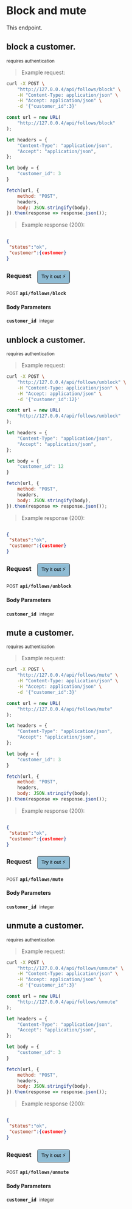 # Block and mute
This endpoint.

## block a customer.

<small class="badge badge-darkred">requires authentication</small>



> Example request:

```bash
curl -X POST \
    "http://127.0.0.4/api/follows/block" \
    -H "Content-Type: application/json" \
    -H "Accept: application/json" \
    -d '{"customer_id":3}'

```

```javascript
const url = new URL(
    "http://127.0.0.4/api/follows/block"
);

let headers = {
    "Content-Type": "application/json",
    "Accept": "application/json",
};

let body = {
    "customer_id": 3
}

fetch(url, {
    method: "POST",
    headers,
    body: JSON.stringify(body),
}).then(response => response.json());
```


> Example response (200):

```json

{
 "status":"ok",
 "customer":{customer}
}
```
<div id="execution-results-POSTapi-follows-block" hidden>
    <blockquote>Received response<span id="execution-response-status-POSTapi-follows-block"></span>:</blockquote>
    <pre class="json"><code id="execution-response-content-POSTapi-follows-block"></code></pre>
</div>
<div id="execution-error-POSTapi-follows-block" hidden>
    <blockquote>Request failed with error:</blockquote>
    <pre><code id="execution-error-message-POSTapi-follows-block"></code></pre>
</div>
<form id="form-POSTapi-follows-block" data-method="POST" data-path="api/follows/block" data-authed="1" data-hasfiles="0" data-headers='{"Content-Type":"application\/json","Accept":"application\/json"}' onsubmit="event.preventDefault(); executeTryOut('POSTapi-follows-block', this);">
<h3>
    Request&nbsp;&nbsp;&nbsp;
        <button type="button" style="background-color: #8fbcd4; padding: 5px 10px; border-radius: 5px; border-width: thin;" id="btn-tryout-POSTapi-follows-block" onclick="tryItOut('POSTapi-follows-block');">Try it out ⚡</button>
    <button type="button" style="background-color: #c97a7e; padding: 5px 10px; border-radius: 5px; border-width: thin;" id="btn-canceltryout-POSTapi-follows-block" onclick="cancelTryOut('POSTapi-follows-block');" hidden>Cancel</button>&nbsp;&nbsp;
    <button type="submit" style="background-color: #6ac174; padding: 5px 10px; border-radius: 5px; border-width: thin;" id="btn-executetryout-POSTapi-follows-block" hidden>Send Request 💥</button>
    </h3>
<p>
<small class="badge badge-black">POST</small>
 <b><code>api/follows/block</code></b>
</p>
<p>
<label id="auth-POSTapi-follows-block" hidden>Authorization header: <b><code>Bearer </code></b><input type="text" name="Authorization" data-prefix="Bearer " data-endpoint="POSTapi-follows-block" data-component="header"></label>
</p>
<h4 class="fancy-heading-panel"><b>Body Parameters</b></h4>
<p>
<b><code>customer_id</code></b>&nbsp;&nbsp;<small>integer</small>  &nbsp;
<input type="number" name="customer_id" data-endpoint="POSTapi-follows-block" data-component="body" required  hidden>
<br>
</p>

</form>


## unblock a customer.

<small class="badge badge-darkred">requires authentication</small>



> Example request:

```bash
curl -X POST \
    "http://127.0.0.4/api/follows/unblock" \
    -H "Content-Type: application/json" \
    -H "Accept: application/json" \
    -d '{"customer_id":12}'

```

```javascript
const url = new URL(
    "http://127.0.0.4/api/follows/unblock"
);

let headers = {
    "Content-Type": "application/json",
    "Accept": "application/json",
};

let body = {
    "customer_id": 12
}

fetch(url, {
    method: "POST",
    headers,
    body: JSON.stringify(body),
}).then(response => response.json());
```


> Example response (200):

```json

{
 "status":"ok",
 "customer":{customer}
}
```
<div id="execution-results-POSTapi-follows-unblock" hidden>
    <blockquote>Received response<span id="execution-response-status-POSTapi-follows-unblock"></span>:</blockquote>
    <pre class="json"><code id="execution-response-content-POSTapi-follows-unblock"></code></pre>
</div>
<div id="execution-error-POSTapi-follows-unblock" hidden>
    <blockquote>Request failed with error:</blockquote>
    <pre><code id="execution-error-message-POSTapi-follows-unblock"></code></pre>
</div>
<form id="form-POSTapi-follows-unblock" data-method="POST" data-path="api/follows/unblock" data-authed="1" data-hasfiles="0" data-headers='{"Content-Type":"application\/json","Accept":"application\/json"}' onsubmit="event.preventDefault(); executeTryOut('POSTapi-follows-unblock', this);">
<h3>
    Request&nbsp;&nbsp;&nbsp;
        <button type="button" style="background-color: #8fbcd4; padding: 5px 10px; border-radius: 5px; border-width: thin;" id="btn-tryout-POSTapi-follows-unblock" onclick="tryItOut('POSTapi-follows-unblock');">Try it out ⚡</button>
    <button type="button" style="background-color: #c97a7e; padding: 5px 10px; border-radius: 5px; border-width: thin;" id="btn-canceltryout-POSTapi-follows-unblock" onclick="cancelTryOut('POSTapi-follows-unblock');" hidden>Cancel</button>&nbsp;&nbsp;
    <button type="submit" style="background-color: #6ac174; padding: 5px 10px; border-radius: 5px; border-width: thin;" id="btn-executetryout-POSTapi-follows-unblock" hidden>Send Request 💥</button>
    </h3>
<p>
<small class="badge badge-black">POST</small>
 <b><code>api/follows/unblock</code></b>
</p>
<p>
<label id="auth-POSTapi-follows-unblock" hidden>Authorization header: <b><code>Bearer </code></b><input type="text" name="Authorization" data-prefix="Bearer " data-endpoint="POSTapi-follows-unblock" data-component="header"></label>
</p>
<h4 class="fancy-heading-panel"><b>Body Parameters</b></h4>
<p>
<b><code>customer_id</code></b>&nbsp;&nbsp;<small>integer</small>  &nbsp;
<input type="number" name="customer_id" data-endpoint="POSTapi-follows-unblock" data-component="body" required  hidden>
<br>
</p>

</form>


## mute a customer.

<small class="badge badge-darkred">requires authentication</small>



> Example request:

```bash
curl -X POST \
    "http://127.0.0.4/api/follows/mute" \
    -H "Content-Type: application/json" \
    -H "Accept: application/json" \
    -d '{"customer_id":3}'

```

```javascript
const url = new URL(
    "http://127.0.0.4/api/follows/mute"
);

let headers = {
    "Content-Type": "application/json",
    "Accept": "application/json",
};

let body = {
    "customer_id": 3
}

fetch(url, {
    method: "POST",
    headers,
    body: JSON.stringify(body),
}).then(response => response.json());
```


> Example response (200):

```json

{
 "status":"ok",
 "customer":{customer}
}
```
<div id="execution-results-POSTapi-follows-mute" hidden>
    <blockquote>Received response<span id="execution-response-status-POSTapi-follows-mute"></span>:</blockquote>
    <pre class="json"><code id="execution-response-content-POSTapi-follows-mute"></code></pre>
</div>
<div id="execution-error-POSTapi-follows-mute" hidden>
    <blockquote>Request failed with error:</blockquote>
    <pre><code id="execution-error-message-POSTapi-follows-mute"></code></pre>
</div>
<form id="form-POSTapi-follows-mute" data-method="POST" data-path="api/follows/mute" data-authed="1" data-hasfiles="0" data-headers='{"Content-Type":"application\/json","Accept":"application\/json"}' onsubmit="event.preventDefault(); executeTryOut('POSTapi-follows-mute', this);">
<h3>
    Request&nbsp;&nbsp;&nbsp;
        <button type="button" style="background-color: #8fbcd4; padding: 5px 10px; border-radius: 5px; border-width: thin;" id="btn-tryout-POSTapi-follows-mute" onclick="tryItOut('POSTapi-follows-mute');">Try it out ⚡</button>
    <button type="button" style="background-color: #c97a7e; padding: 5px 10px; border-radius: 5px; border-width: thin;" id="btn-canceltryout-POSTapi-follows-mute" onclick="cancelTryOut('POSTapi-follows-mute');" hidden>Cancel</button>&nbsp;&nbsp;
    <button type="submit" style="background-color: #6ac174; padding: 5px 10px; border-radius: 5px; border-width: thin;" id="btn-executetryout-POSTapi-follows-mute" hidden>Send Request 💥</button>
    </h3>
<p>
<small class="badge badge-black">POST</small>
 <b><code>api/follows/mute</code></b>
</p>
<p>
<label id="auth-POSTapi-follows-mute" hidden>Authorization header: <b><code>Bearer </code></b><input type="text" name="Authorization" data-prefix="Bearer " data-endpoint="POSTapi-follows-mute" data-component="header"></label>
</p>
<h4 class="fancy-heading-panel"><b>Body Parameters</b></h4>
<p>
<b><code>customer_id</code></b>&nbsp;&nbsp;<small>integer</small>  &nbsp;
<input type="number" name="customer_id" data-endpoint="POSTapi-follows-mute" data-component="body" required  hidden>
<br>
</p>

</form>


## unmute a customer.

<small class="badge badge-darkred">requires authentication</small>



> Example request:

```bash
curl -X POST \
    "http://127.0.0.4/api/follows/unmute" \
    -H "Content-Type: application/json" \
    -H "Accept: application/json" \
    -d '{"customer_id":3}'

```

```javascript
const url = new URL(
    "http://127.0.0.4/api/follows/unmute"
);

let headers = {
    "Content-Type": "application/json",
    "Accept": "application/json",
};

let body = {
    "customer_id": 3
}

fetch(url, {
    method: "POST",
    headers,
    body: JSON.stringify(body),
}).then(response => response.json());
```


> Example response (200):

```json

{
 "status":"ok",
 "customer":{customer}
}
```
<div id="execution-results-POSTapi-follows-unmute" hidden>
    <blockquote>Received response<span id="execution-response-status-POSTapi-follows-unmute"></span>:</blockquote>
    <pre class="json"><code id="execution-response-content-POSTapi-follows-unmute"></code></pre>
</div>
<div id="execution-error-POSTapi-follows-unmute" hidden>
    <blockquote>Request failed with error:</blockquote>
    <pre><code id="execution-error-message-POSTapi-follows-unmute"></code></pre>
</div>
<form id="form-POSTapi-follows-unmute" data-method="POST" data-path="api/follows/unmute" data-authed="1" data-hasfiles="0" data-headers='{"Content-Type":"application\/json","Accept":"application\/json"}' onsubmit="event.preventDefault(); executeTryOut('POSTapi-follows-unmute', this);">
<h3>
    Request&nbsp;&nbsp;&nbsp;
        <button type="button" style="background-color: #8fbcd4; padding: 5px 10px; border-radius: 5px; border-width: thin;" id="btn-tryout-POSTapi-follows-unmute" onclick="tryItOut('POSTapi-follows-unmute');">Try it out ⚡</button>
    <button type="button" style="background-color: #c97a7e; padding: 5px 10px; border-radius: 5px; border-width: thin;" id="btn-canceltryout-POSTapi-follows-unmute" onclick="cancelTryOut('POSTapi-follows-unmute');" hidden>Cancel</button>&nbsp;&nbsp;
    <button type="submit" style="background-color: #6ac174; padding: 5px 10px; border-radius: 5px; border-width: thin;" id="btn-executetryout-POSTapi-follows-unmute" hidden>Send Request 💥</button>
    </h3>
<p>
<small class="badge badge-black">POST</small>
 <b><code>api/follows/unmute</code></b>
</p>
<p>
<label id="auth-POSTapi-follows-unmute" hidden>Authorization header: <b><code>Bearer </code></b><input type="text" name="Authorization" data-prefix="Bearer " data-endpoint="POSTapi-follows-unmute" data-component="header"></label>
</p>
<h4 class="fancy-heading-panel"><b>Body Parameters</b></h4>
<p>
<b><code>customer_id</code></b>&nbsp;&nbsp;<small>integer</small>  &nbsp;
<input type="number" name="customer_id" data-endpoint="POSTapi-follows-unmute" data-component="body" required  hidden>
<br>
</p>

</form>



